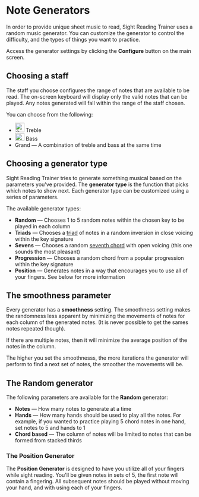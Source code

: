 # Note Generators

In order to provide unique sheet music to read, Sight Reading Trainer uses a random music generator. You can customize the generator to control the difficulty, and the types of things you want to practice.

Access the generator settings by clicking the **Configure** button on the main screen.

## Choosing a staff

The staff you choose configures the range of notes that are available to be read. The on-screen keyboard will display only the valid notes that can be played. Any notes generated will fall within the range of the staff chosen.

You can choose from the following:

* <img src="/static/svg/clefs.G.svg" alt="G Cleff" width=25 height=25 /> Treble
* <img src="/static/svg/clefs.F_change.svg" alt="F Cleff" width=25 height=20 /> Bass
* Grand — A combination of treble and bass at the same time

## Choosing a generator type

Sight Reading Trainer tries to generate something musical based on the parameters you've provided. The **generator type** is the function that picks which notes to show next. Each generator type can be customized using a series of parameters.

The available generator types:

*   **Random** — Chooses 1 to 5 random notes within the chosen key to be played in each column
*   **Triads** — Chooses a [triad](https://en.wikipedia.org/wiki/Triad_(music)) of notes in a random inversion in close voicing within the key signature
*   **Sevens** — Chooses a random [seventh chord](https://en.wikipedia.org/wiki/Seventh_chord) with open voicing (this one sounds the most pleasant)
*   **Progression** — Chooses a random chord from a popular progression within the key signature
*   **Position** — Generates notes in a way that encourages you to use all of your fingers. See below for more information

## The smoothness parameter

Every generator has a **smoothness** setting. The smoothness setting makes the randomness less apparent by minimizing the movements of notes for each column of the generated notes. (It is never possible to get the sames notes repeated though).

If there are multiple notes, then it will minimize the average position of the notes in the column.

The higher you set the smoothnesss, the more iterations the generator will perform to find a next set of notes, the smoother the movements will be.

## The Random generator

The following parameters are available for the **Random** generator:

*   **Notes** — How many notes to generate at a time
*   **Hands** — How many hands should be used to play all the notes. For example, if you wanted to practice playing 5 chord notes in one hand, set notes to 5 and hands to 1
*   **Chord based** — The column of notes will be limited to notes that can be formed from stacked thirds

### The Position Generator

The **Position Generator** is designed to have you utilize all of your fingers while sight reading. You'll be given notes in sets of 5, the first note will contain a fingering. All subsequent notes should be played without moving your hand, and with using each of your fingers.
